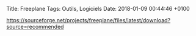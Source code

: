 Title:  Freeplane
Tags: Outils, Logiciels
Date:   2018-01-09 00:44:46 +0100


<https://sourceforge.net/projects/freeplane/files/latest/download?source=recommended>

